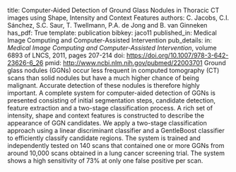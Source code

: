 title: Computer-Aided Detection of Ground Glass Nodules in Thoracic CT images using Shape, Intensity and Context Features
authors: C. Jacobs, C.I. Sánchez, S.C. Saur, T. Twellmann, P.A. de Jong and B. van Ginneken
has_pdf: True
template: publication
bibkey: jaco11
published_in: Medical Image Computing and Computer-Assisted Intervention
pub_details: in: <i>Medical Image Computing and Computer-Assisted Intervention</i>, volume 6893 of LNCS, 2011, pages 207-214
doi: https://doi.org/10.1007/978-3-642-23626-6_26
pmid: http://www.ncbi.nlm.nih.gov/pubmed/22003701
Ground glass nodules (GGNs) occur less frequent in computed tomography (CT) scans than solid nodules but have a much higher chance of being malignant. Accurate detection of these nodules is therefore highly important. A complete system for computer-aided detection of GGNs is presented consisting of initial segmentation steps, candidate detection, feature extraction and a two-stage classification process. A rich set of intensity, shape and context features is constructed to describe the appearance of GGN candidates. We apply a two-stage classification approach using a linear discriminant classifier and a GentleBoost classifier to efficiently classify candidate regions. The system is trained and independently tested on 140 scans that contained one or more GGNs from around 10,000 scans obtained in a lung cancer screening trial. The system shows a high sensitivity of 73\% at only one false positive per scan.

